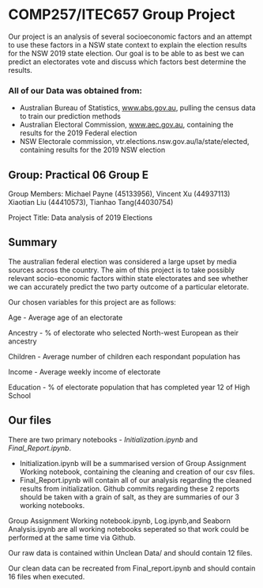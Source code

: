 # COMP257/ITEC657 Group Project

Our project is an analysis of several socioeconomic factors and an attempt to use these factors in a NSW state context to explain the election results for the NSW 2019 state election.
Our goal is to be able to as best we can predict an electorates vote and discuss which factors best determine the results.

### All of our Data was obtained from: 

- Australian Bureau of Statistics, www.abs.gov.au, pulling the census data to train our prediction methods
- Australian Electoral Commission, www.aec.gov.au, containing the results for the 2019 Federal election
- NSW Electorale commission, vtr.elections.nsw.gov.au/la/state/elected, containing results for the 2019 NSW election

## Group: Practical 06 Group E
Group Members: Michael Payne (45133956), Vincent Xu (44937113) Xiaotian Liu (44410573), Tianhao Tang(44030754)

Project Title: Data analysis of 2019 Elections

## Summary 

The australian federal election was considered a large upset by media sources across the country. The aim of this project is to take possibly relevant socio-economic factors within state electorates and see whether we can accurately predict the two party outcome of a particular eletorate. 

Our chosen variables for this project are as follows:

Age - Average age of an electorate

Ancestry - % of electorate who selected North-west European as their ancestry

Children - Average number of children each respondant population has

Income - Average weekly income of electorate

Education - % of electorate population that has completed year 12 of High School

## Our files

There are two primary notebooks - *Initialization.ipynb* and *Final_Report.ipynb*.
- Initialization.ipynb will be a summarised version of Group Assignment Working notebook, containing the cleaning and creation of our csv files.
- Final_Report.ipynb will contain all of our analysis regarding the cleaned results from initialization.
Github commits regarding these 2 reports should be taken with a grain of salt, as they are summaries of our 3 working notebooks.

Group Assignment Working notebook.ipynb, Log.ipynb,and Seaborn Analysis.ipynb are all working notebooks seperated so that work could be performed at the same time via Github.

Our raw data is contained within Unclean Data/ and should contain 12 files.

Our clean data can be recreated from Final_report.ipynb and should contain 16 files when executed.



